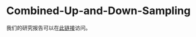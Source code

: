 # Combined-Up-and-Down-Sampling

我们的研究报告可以在[此链接](https://www.overleaf.com/read/tsckmnqcqqzr#786dfa)访问。

